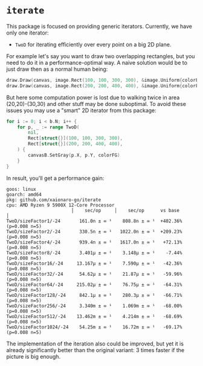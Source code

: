 # `iterate`

This package is focused on providing generic iterators. Currently, we have only one iterator:
* `TwoD` for iterating efficiently over every point on a big 2D plane.

For example let's say you want to draw two overlapping rectangles, but you need to do it in a performance-optimal way. A naive solution would be to just draw then as a normal human being:
```go
draw.Draw(canvas, image.Rect(100, 100, 300, 300), &image.Uniform{colorFG}, image.Point{}, draw.Src)
draw.Draw(canvas, image.Rect(200, 200, 400, 400), &image.Uniform{colorFG}, image.Point{}, draw.Src)
```
But here some computation power is lost due to walking twice in area (20,20)-(30,30) and other stuff may be done suboptimal. To avoid these issues you may use a "smart" 2D iterator from this package:
```go
for i := 0; i < b.N; i++ {
	for p, _ := range TwoD(
		nil,
		Rect[struct{}](100, 100, 300, 300),
		Rect[struct{}](200, 200, 400, 400),
	) {
		canvasB.SetGray(p.X, p.Y, colorFG)
	}
}
```
In result, you'll get a performance gain:
```
goos: linux
goarch: amd64
pkg: github.com/xaionaro-go/iterate
cpu: AMD Ryzen 9 5900X 12-Core Processor
                        │    sec/op     │    sec/op      vs base                │
TwoD/sizeFactor1/-24       161.0n ± ∞ ¹    808.8n ± ∞ ¹  +402.36% (p=0.008 n=5)
TwoD/sizeFactor2/-24       330.5n ± ∞ ¹   1022.0n ± ∞ ¹  +209.23% (p=0.008 n=5)
TwoD/sizeFactor4/-24       939.4n ± ∞ ¹   1617.0n ± ∞ ¹   +72.13% (p=0.008 n=5)
TwoD/sizeFactor8/-24       3.401µ ± ∞ ¹    3.148µ ± ∞ ¹    -7.44% (p=0.008 n=5)
TwoD/sizeFactor16/-24     13.167µ ± ∞ ¹    7.590µ ± ∞ ¹   -42.36% (p=0.008 n=5)
TwoD/sizeFactor32/-24      54.62µ ± ∞ ¹    21.87µ ± ∞ ¹   -59.96% (p=0.008 n=5)
TwoD/sizeFactor64/-24     215.02µ ± ∞ ¹    76.75µ ± ∞ ¹   -64.31% (p=0.008 n=5)
TwoD/sizeFactor128/-24     842.1µ ± ∞ ¹    280.3µ ± ∞ ¹   -66.71% (p=0.008 n=5)
TwoD/sizeFactor256/-24     3.340m ± ∞ ¹    1.069m ± ∞ ¹   -68.00% (p=0.008 n=5)
TwoD/sizeFactor512/-24    13.462m ± ∞ ¹    4.214m ± ∞ ¹   -68.69% (p=0.008 n=5)
TwoD/sizeFactor1024/-24    54.25m ± ∞ ¹    16.72m ± ∞ ¹   -69.17% (p=0.008 n=5)
```

The implementation of the iteration also could be improved, but yet it is already significantly better than the original variant: 3 times faster if the picture is big enough.
